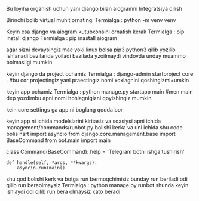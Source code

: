 Bu loyiha organish uchun yani django bilan aiogramni Integratsiya qilish


Birinchi bolib virtual muhit ornating:
Termialga : python -m venv venv


Keyin esa django va aiogram kutubxonsini ornatish kerak
Termialga : pip install django 
Termialga : pip inastall aiogram

agar sizni devaysingiz mac yoki linux bolsa pip3 python3 qilib yozilib ishlanadi bazilarida yoiladi bazilada yzoilmaydi vindovda unday muammo bolmasligi mumkin

keyin django da project ochamiz 
Termialga : django-admin startproject core . #bu cor projectingiz yani praectingiz  nomi xoxlagnini qoshingizmi=umkin

keyin app ochamiz 
Termialga : python manage.py startapp main #men main dep yozdimbu apni nomi hohlagnigizni qoyishingiz mumkin


kein core settings ga app ni boglang qodda bor

keyin app ni ichida modelslarini kiritasiz 
 va soasiysi apni ichida management/commands/runbot.py bolishi kerka va uni ichida shu code bolis hsrt
 import asyncio
from django.core.management.base import BaseCommand
from bot.main import main


class Command(BaseCommand):
    help = 'Telegram botni ishga tushirish'

    def handle(self, *args, **kwargs):
        asyncio.run(main()



shu qod bolishi kerk va botga run bermoqchimisiz bunday run beriladi odi qilib run beraolmaysiz
Termialga : python manage.py runbot 
shunda keyin ishlaydi odi qilib run bera olmaysiz xato beradi
